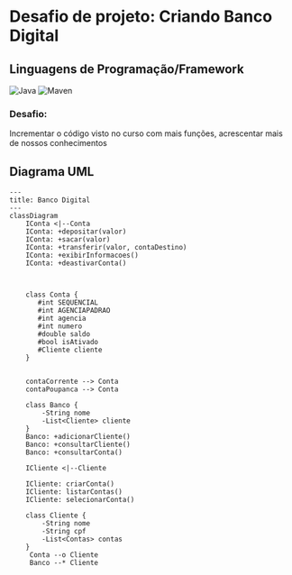 # Desafio de projeto: Criando Banco Digital

## Linguagens de Programação/Framework
![Java](https://img.shields.io/badge/java-%23ED8B00.svg?style=for-the-badge&logo=openjdk&logoColor=white)
![Maven](https://img.shields.io/badge/MAVEN-000000?style=for-the-badge&logo=apachemaven&logoColor=blue)

### Desafio: 
Incrementar o código visto no curso com mais funções, acrescentar mais de nossos conhecimentos


## Diagrama UML

```mermaid
---
title: Banco Digital
---
classDiagram
    IConta <|--Conta
    IConta: +depositar(valor)
    IConta: +sacar(valor)
    IConta: +transferir(valor, contaDestino)
    IConta: +exibirInformacoes()
    IConta: +deastivarConta()

 

    class Conta {
       #int SEQUENCIAL
       #int AGENCIAPADRAO
       #int agencia
       #int numero
       #double saldo
       #bool isAtivado
       #Cliente cliente
    }

    
    contaCorrente --> Conta
    contaPoupanca --> Conta

    class Banco {
        -String nome
        -List<Cliente> cliente
    }
    Banco: +adicionarCliente()
    Banco: +consultarCliente()
    Banco: +consultarConta()

    ICliente <|--Cliente

    ICliente: criarConta()
    ICliente: listarContas()
    ICliente: selecionarConta()

    class Cliente {
        -String nome
        -String cpf
        -List<Contas> contas
    }
     Conta --o Cliente
     Banco --* Cliente